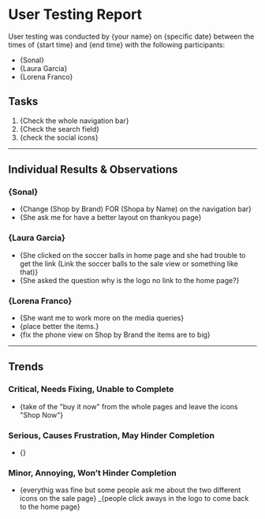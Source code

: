 # User Testing Report

User testing was conducted by {your name} on {specific date} between the times of {start time} and {end time} with the following participants:

- {Sonal}
- {Laura Garcia}
- {Lorena Franco}

## Tasks

1. {Check the whole navigation bar}
2. {Check the search field}
3. {check the social icons}

---

## Individual Results & Observations

### {Sonal}

- {Change (Shop by Brand) FOR (Shopa by Name) on the navigation bar}
- {She ask me for have a better layout on thankyou page}

### {Laura Garcia}

- {She clicked on the soccer balls in home page and she had trouble to get the link (Link the soccer balls to the sale view or something like that)}
- {She asked the question why is the logo no link to the home page?}

### {Lorena Franco}

- {She want me to work more on the media queries}
- {place better the items.}
- {fix the phone view on Shop by Brand the items are to big}
---

## Trends

### Critical, Needs Fixing, Unable to Complete

- {take of the "buy it now" from the whole pages and leave the icons "Shop Now"}

### Serious, Causes Frustration, May Hinder Completion

- {}

### Minor, Annoying, Won’t Hinder Completion

- {everythig was fine but some people ask me about the two different icons on the sale page}
_{people click aways in the logo to come back to the home page}
